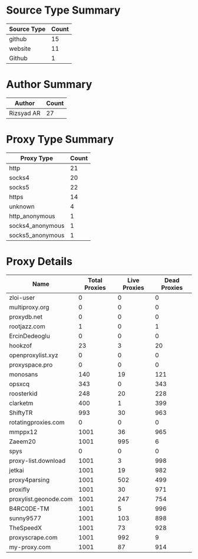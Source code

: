 # Source Type Summary

| Source Type | Count |
|-------------|-------|
| github | 15 |
| website | 11 |
| Github | 1 |


# Author Summary

| Author | Count |
|--------|-------|
| Rizsyad AR | 27 |


# Proxy Type Summary

| Proxy Type | Count |
|------------|-------|
| http | 21 |
| socks4 | 20 |
| socks5 | 22 |
| https | 14 |
| unknown | 4 |
| http_anonymous | 1 |
| socks4_anonymous | 1 |
| socks5_anonymous | 1 |


# Proxy Details

| Name | Total Proxies | Live Proxies | Dead Proxies |
|------|---------------|--------------|---------------|
| zloi-user | 0 | 0 | 0 |
| multiproxy.org | 0 | 0 | 0 |
| proxydb.net | 0 | 0 | 0 |
| rootjazz.com | 1 | 0 | 1 |
| ErcinDedeoglu | 0 | 0 | 0 |
| hookzof | 23 | 3 | 20 |
| openproxylist.xyz | 0 | 0 | 0 |
| proxyspace.pro | 0 | 0 | 0 |
| monosans | 140 | 19 | 121 |
| opsxcq | 343 | 0 | 343 |
| roosterkid | 248 | 20 | 228 |
| clarketm | 400 | 1 | 399 |
| ShiftyTR | 993 | 30 | 963 |
| rotatingproxies.com | 0 | 0 | 0 |
| mmppx12 | 1001 | 36 | 965 |
| Zaeem20 | 1001 | 995 | 6 |
| spys | 0 | 0 | 0 |
| proxy-list.download | 1001 | 3 | 998 |
| jetkai | 1001 | 19 | 982 |
| proxy4parsing | 1001 | 502 | 499 |
| proxifly | 1001 | 30 | 971 |
| proxylist.geonode.com | 1001 | 247 | 754 |
| B4RC0DE-TM | 1001 | 5 | 996 |
| sunny9577 | 1001 | 103 | 898 |
| TheSpeedX | 1001 | 73 | 928 |
| proxyscrape.com | 1001 | 992 | 9 |
| my-proxy.com | 1001 | 87 | 914 |
